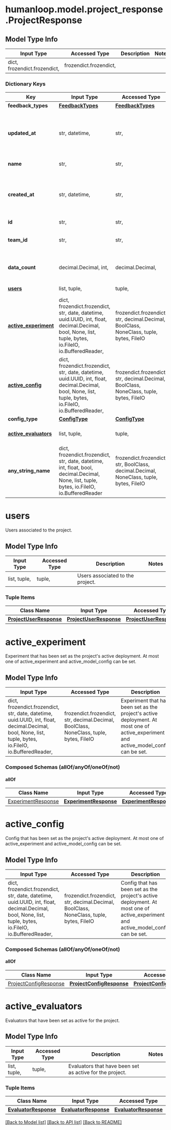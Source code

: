 # humanloop.model.project_response.ProjectResponse

## Model Type Info
Input Type | Accessed Type | Description | Notes
------------ | ------------- | ------------- | -------------
dict, frozendict.frozendict,  | frozendict.frozendict,  |  | 

### Dictionary Keys
Key | Input Type | Accessed Type | Description | Notes
------------ | ------------- | ------------- | ------------- | -------------
**feedback_types** | [**FeedbackTypes**](FeedbackTypes.md) | [**FeedbackTypes**](FeedbackTypes.md) |  | 
**updated_at** | str, datetime,  | str,  |  | value must conform to RFC-3339 date-time
**name** | str,  | str,  | Unique project name. | 
**created_at** | str, datetime,  | str,  |  | value must conform to RFC-3339 date-time
**id** | str,  | str,  | Project ID | 
**team_id** | str,  | str,  | Unique ID of the team the project belongs to. Starts with &#x60;tm_&#x60;. | 
**data_count** | decimal.Decimal, int,  | decimal.Decimal,  | The count of datapoints that have been logged to the project. | 
**[users](#users)** | list, tuple,  | tuple,  | Users associated to the project. | 
**[active_experiment](#active_experiment)** | dict, frozendict.frozendict, str, date, datetime, uuid.UUID, int, float, decimal.Decimal, bool, None, list, tuple, bytes, io.FileIO, io.BufferedReader,  | frozendict.frozendict, str, decimal.Decimal, BoolClass, NoneClass, tuple, bytes, FileIO | Experiment that has been set as the project&#x27;s active deployment. At most one of active_experiment and active_model_config can be set. | [optional] 
**[active_config](#active_config)** | dict, frozendict.frozendict, str, date, datetime, uuid.UUID, int, float, decimal.Decimal, bool, None, list, tuple, bytes, io.FileIO, io.BufferedReader,  | frozendict.frozendict, str, decimal.Decimal, BoolClass, NoneClass, tuple, bytes, FileIO | Config that has been set as the project&#x27;s active deployment. At most one of active_experiment and active_model_config can be set. | [optional] 
**config_type** | [**ConfigType**](ConfigType.md) | [**ConfigType**](ConfigType.md) |  | [optional] 
**[active_evaluators](#active_evaluators)** | list, tuple,  | tuple,  | Evaluators that have been set as active for the project. | [optional] 
**any_string_name** | dict, frozendict.frozendict, str, date, datetime, int, float, bool, decimal.Decimal, None, list, tuple, bytes, io.FileIO, io.BufferedReader | frozendict.frozendict, str, BoolClass, decimal.Decimal, NoneClass, tuple, bytes, FileIO | any string name can be used but the value must be the correct type | [optional]

# users

Users associated to the project.

## Model Type Info
Input Type | Accessed Type | Description | Notes
------------ | ------------- | ------------- | -------------
list, tuple,  | tuple,  | Users associated to the project. | 

### Tuple Items
Class Name | Input Type | Accessed Type | Description | Notes
------------- | ------------- | ------------- | ------------- | -------------
[**ProjectUserResponse**](ProjectUserResponse.md) | [**ProjectUserResponse**](ProjectUserResponse.md) | [**ProjectUserResponse**](ProjectUserResponse.md) |  | 

# active_experiment

Experiment that has been set as the project's active deployment. At most one of active_experiment and active_model_config can be set.

## Model Type Info
Input Type | Accessed Type | Description | Notes
------------ | ------------- | ------------- | -------------
dict, frozendict.frozendict, str, date, datetime, uuid.UUID, int, float, decimal.Decimal, bool, None, list, tuple, bytes, io.FileIO, io.BufferedReader,  | frozendict.frozendict, str, decimal.Decimal, BoolClass, NoneClass, tuple, bytes, FileIO | Experiment that has been set as the project&#x27;s active deployment. At most one of active_experiment and active_model_config can be set. | 

### Composed Schemas (allOf/anyOf/oneOf/not)
#### allOf
Class Name | Input Type | Accessed Type | Description | Notes
------------- | ------------- | ------------- | ------------- | -------------
[ExperimentResponse](ExperimentResponse.md) | [**ExperimentResponse**](ExperimentResponse.md) | [**ExperimentResponse**](ExperimentResponse.md) |  | 

# active_config

Config that has been set as the project's active deployment. At most one of active_experiment and active_model_config can be set.

## Model Type Info
Input Type | Accessed Type | Description | Notes
------------ | ------------- | ------------- | -------------
dict, frozendict.frozendict, str, date, datetime, uuid.UUID, int, float, decimal.Decimal, bool, None, list, tuple, bytes, io.FileIO, io.BufferedReader,  | frozendict.frozendict, str, decimal.Decimal, BoolClass, NoneClass, tuple, bytes, FileIO | Config that has been set as the project&#x27;s active deployment. At most one of active_experiment and active_model_config can be set. | 

### Composed Schemas (allOf/anyOf/oneOf/not)
#### allOf
Class Name | Input Type | Accessed Type | Description | Notes
------------- | ------------- | ------------- | ------------- | -------------
[ProjectConfigResponse](ProjectConfigResponse.md) | [**ProjectConfigResponse**](ProjectConfigResponse.md) | [**ProjectConfigResponse**](ProjectConfigResponse.md) |  | 

# active_evaluators

Evaluators that have been set as active for the project.

## Model Type Info
Input Type | Accessed Type | Description | Notes
------------ | ------------- | ------------- | -------------
list, tuple,  | tuple,  | Evaluators that have been set as active for the project. | 

### Tuple Items
Class Name | Input Type | Accessed Type | Description | Notes
------------- | ------------- | ------------- | ------------- | -------------
[**EvaluatorResponse**](EvaluatorResponse.md) | [**EvaluatorResponse**](EvaluatorResponse.md) | [**EvaluatorResponse**](EvaluatorResponse.md) |  | 

[[Back to Model list]](../../README.md#documentation-for-models) [[Back to API list]](../../README.md#documentation-for-api-endpoints) [[Back to README]](../../README.md)


